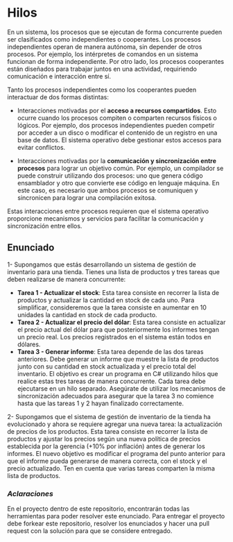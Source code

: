 # Hilos
En un sistema, los procesos que se ejecutan de forma concurrente pueden ser clasificados como independientes o cooperantes. Los procesos independientes operan de manera autónoma, sin depender de otros procesos. Por ejemplo, los intérpretes de comandos en un sistema funcionan de forma independiente. Por otro lado, los procesos cooperantes están diseñados para trabajar juntos en una actividad, requiriendo comunicación e interacción entre sí.

Tanto los procesos independientes como los cooperantes pueden interactuar de dos formas distintas:

- Interacciones motivadas por el **acceso a recursos compartidos**. Esto ocurre cuando los procesos compiten o comparten recursos físicos o lógicos. Por ejemplo, dos procesos independientes pueden competir por acceder a un disco o modificar el contenido de un registro en una base de datos. El sistema operativo debe gestionar estos accesos para evitar conflictos.

- Interacciones motivadas por la **comunicación y sincronización entre procesos** para lograr un objetivo común. Por ejemplo, un compilador se puede construir utilizando dos procesos: uno que genera código ensamblador y otro que convierte ese código en lenguaje máquina. En este caso, es necesario que ambos procesos se comuniquen y sincronicen para lograr una compilación exitosa.

Estas interacciones entre procesos requieren que el sistema operativo proporcione mecanismos y servicios para facilitar la comunicación y sincronización entre ellos.

## Enunciado

1- Supongamos que estás desarrollando un sistema de gestión de inventario para una tienda. Tienes una lista de productos y tres tareas que deben realizarse de manera concurrente:
- **Tarea 1 - Actualizar el stock**: Esta tarea consiste en recorrer la lista de productos y actualizar la cantidad en stock de cada uno. Para simplificar, consideremos que la tarea consiste en aumentar en 10 unidades la cantidad en stock de cada producto.
- **Tarea 2 - Actualizar el precio del dólar**: Esta tarea consiste en actualizar el precio actual del dólar para que posteriormente los informes tengan un precio real. Los precios registrados en el sistema están todos en dólares. 
- **Tarea 3 - Generar informe**: Esta tarea depende de las dos tareas anteriores. Debe generar un informe que muestre la lista de productos junto con su cantidad en stock actualizada y el precio total del inventario.
El objetivo es crear un programa en C# utilizando hilos que realice estas tres tareas de manera concurrente. Cada tarea debe ejecutarse en un hilo separado. Asegúrate de utilizar los mecanismos de sincronización adecuados para asegurar que la tarea 3 no comience hasta que las tareas 1 y 2 hayan finalizado correctamente. 

2- Supongamos que el sistema de gestión de inventario de la tienda ha evolucionado y ahora se requiere agregar una nueva tarea: la actualización de precios de los productos. Esta tarea consiste en recorrer la lista de productos y ajustar los precios según una nueva política de precios establecida por la gerencia (+10% por inflación) antes de generar los informes. 
El nuevo objetivo es modificar el programa del punto anterior para que el informe pueda generarse de manera correcta, con el stock y el precio actualizado. Ten en cuenta que varias tareas comparten la misma lista de productos.  

### *Aclaraciones*
En el proyecto dentro de este repositorio, encontrarán todas las herramientas para poder resolver este enunciado.
Para entregar el proyecto debe forkear este repositorio, resolver los enunciados y hacer una pull request con la solución para que se considere entregado. 
